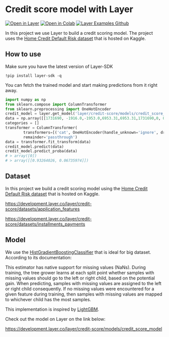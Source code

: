 # Credit score model with Layer

[![Open in Layer](https://development.layer.co/assets/badge.svg)](https://development.layer.co/layer/credit-score) [![Open in Colab](https://colab.research.google.com/assets/colab-badge.svg)](https://colab.research.google.com/github/layerai/examples/blob/main/credit-score/credit-score.ipynb) [![Layer Examples Github](https://badgen.net/badge/icon/github?icon=github&label)](https://github.com/layerai/examples/tree/main/credit-score)

In this project we use Layer to build a credit scoring model. The project uses the [Home Credit Default Risk dataset](https://www.kaggle.com/c/home-credit-default-risk/overview) that is hosted on Kaggle.
## How to use

Make sure you have the latest version of Layer-SDK
```
!pip install layer-sdk -q
```
You can fetch the trained model and start making predictions from it right away. 

```python
import numpy as np
from sklearn.compose import ColumnTransformer
from sklearn.preprocessing import OneHotEncoder
credit_model = layer.get_model('layer/credit-score/models/credit_score_model').get_train()
data = np.array([[1731690, -1916.0,-1953.0,6953.31,6953.31,1731690,0, 0 ,1731690 ,0.2976,7.47512,0.039812,1731690,0.189752,-161451.0,1731690,1731690,1731690,1731690,1,-16074.0, 1731690, 0.0 ]])
categories = []
transformer = ColumnTransformer(
        transformers=[('cat', OneHotEncoder(handle_unknown='ignore', drop="first"), categories)],
        remainder='passthrough')
data = transformer.fit_transform(data)
credit_model.predict(data)
credit_model.predict_proba(data)
# > array([0])
# > array([[0.93264026, 0.06735974]])

```
## Dataset
In this project we build a credit scoring model using the 
[Home Credit Default Risk dataset](https://www.kaggle.com/c/home-credit-default-risk/overview) 
that is hosted on Kaggle.

https://development.layer.co/layer/credit-score/datasets/application_features

https://development.layer.co/layer/credit-score/datasets/installments_payments
## Model 
We use the [HistGradientBoostingClassifier](https://scikit-learn.org/stable/modules/generated/sklearn.ensemble.HistGradientBoostingClassifier.html)
that is ideal for big dataset. According to its documentation: 

This estimator has native support for missing values (NaNs). During training, the tree grower learns at each split point whether samples with missing values should go to the left or right child, based on the potential gain. When predicting, samples with missing values are assigned to the left or right child consequently. If no missing values were encountered for a given feature during training, then samples with missing values are mapped to whichever child has the most samples.

This implementation is inspired by [LightGBM](https://github.com/Microsoft/LightGBM).

Check out the model on Layer on the link below:

https://development.layer.co/layer/credit-score/models/credit_score_model